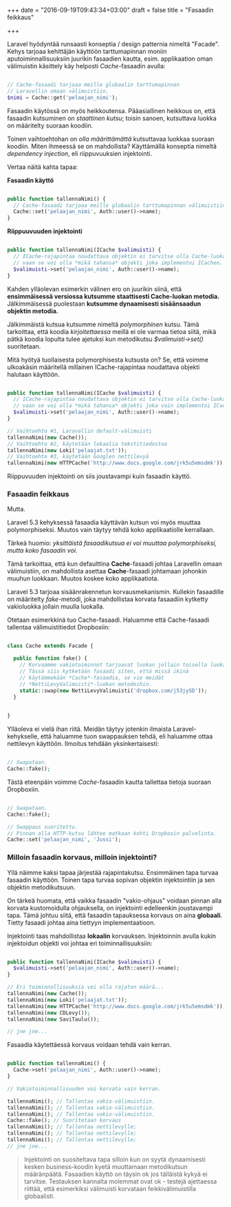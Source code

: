 +++
date = "2016-09-19T09:43:34+03:00"
draft = false
title = "Fasaadin feikkaus"

+++

Laravel hyödyntää runsaasti konseptia / design patternia nimeltä "Facade". Kehys tarjoaa kehittäjän käyttöön tarttumapinnan moniin aputoiminnallisuuksiin juurikin fasaadien kautta, esim. applikaation oman välimuistin käsittely käy helposti *Cache*-fasaadin avulla:

```php

// Cache-fasaadi tarjoaa meille globaalin tarttumapinnan 
// Laravellin omaan välimuistiin.
$nimi = Cache::get('pelaajan_nimi');

```

Fasaadin käytössä on myös heikkoutensa. Pääasiallinen heikkous on, että fasaadin kutsuminen on *staattinen kutsu*; toisin sanoen, kutsuttava luokka on määritelty suoraan koodiin. 

Toinen vaihtoehtohan on *olla määrittämättä* kutsuttavaa luokkaa suoraan koodiin. Miten ihmeessä se on mahdollista? Käyttämällä konseptia nimeltä *dependency injection*, eli riippuvuuksien injektointi.

Vertaa näitä kahta tapaa:

**Fasaadin käyttö**

```php

public function tallennaNimi() {
  // Cache-fasaadi tarjoaa meille globaalin tarttumapinnan välimuistiin.
  Cache::set('pelaajan_nimi', Auth::user()->name);	
}

```

**Riippuuvuuden injektointi**

```php

public function tallennaNimi(ICache $valimuisti) {
  // ICache-rajapintaa noudattava objektin ei tarvitse olla Cache-luokasta,
  // vaan se voi olla *mikä tahansa* objekti joka implementoi ICachen.
  $valimuisti->set('pelaajan_nimi', Auth::user()->name);	
}

```

Kahden ylläolevan esimerkin välinen ero on juurikin siinä, että **ensimmäisessä versiossa kutsumme staattisesti Cache-luokan metodia.** Jälkimmäisessä puolestaan **kutsumme dynaamisesti sisäänsaadun objektin metodia.**

Jälkimmäistä kutsua kutsumme nimeltä *polymorphinen* kutsu. Tämä tarkoittaa, että koodia *kirjoitettaessa* meillä ei ole varmaa tietoa siitä, mikä pätkä koodia lopulta tulee ajetuksi kun metodikutsu *$valimuisti->set()* suoritetaan.

Mitä hyötyä tuollaisesta polymorphisesta kutsusta on? Se, että voimme ulkoakäsin määritellä millainen ICache-rajapintaa noudattava objekti halutaan käyttöön.

```php

public function tallennaNimi(ICache $valimuisti) {
  // ICache-rajapintaa noudattava objektin ei tarvitse olla Cache-luokasta,
  // vaan se voi olla *mikä tahansa* objekti joka vain implementoi ICachen.
  $valimuisti->set('pelaajan_nimi', Auth::user()->name);	
}

// Vaihtoehto #1, Laravellin default-välimuisti
tallennaNimi(new Cache());
// Vaihtoehto #2, käytetään lokaalia tekstitiedostoa
tallennaNimi(new Loki('pelaajat.txt'));
// Vaihtoehto #3, käytetään Googlen nettilevyä
tallennaNimi(new HTTPCache('http://www.docs.google.com/jrk5u5emsdmk'));

```

Riippuvuuden injektointi on siis joustavampi kuin fasaadin käyttö. 

### Fasaadin feikkaus

Mutta.

Laravel 5.3 kehyksessä fasaadia käyttävän kutsun voi myös muuttaa polymorphiseksi. Muutos vain täytyy tehdä koko applikaatiolle kerrallaan. 

Tärkeä huomio: *yksittäistä fasaadikutsua ei voi muuttaa polymorphiseksi, mutta koko fasaadin voi.*

Tämä tarkoittaa, että kun defaulttina **Cache**-fasaadi johtaa Laravellin omaan välimuistiin, on mahdollista asettaa **Cache**-fasaadi johtamaan johonkin muuhun luokkaan. Muutos koskee koko applikaatiota.

Laravel 5.3 tarjoaa sisäänrakennetun korvausmekanismin. Kullekin fasaadille on määritelty *fake*-metodi, joka mahdollistaa korvata fasaadiin kytketty vakioluokka jollain muulla luokalla.

Otetaan esimerkkinä tuo Cache-fasaadi. Haluamme että Cache-fasaadi tallentaa välimuistitiedot Dropboxiin:

```php

class Cache extends Facade {

  public function fake() {
    // Korvaamme vakiotoiminnot tarjoavat luokan jollain toisella luokalla.
    // Tässä siis kytketään fasaadi siten, että missä ikinä
    // käytämmekään *Cache*-fasaadia, se vie meidät 
    // *NettiLevyValimuisti*-luokan metodeihin.
    static::swap(new NettiLevyValimuisti('dropbox.com/j53jySD'));
  }
	

}

```

Ylläoleva ei vielä ihan riitä. Meidän täytyy jotenkin ilmaista Laravel-kehykselle, että haluamme tuon swappauksen tehdä, eli haluamme ottaa nettilevyn käyttöön. Ilmoitus tehdään yksinkertaisesti:

```php

// Swapataan.
Cache::fake();

```

Tästä eteenpäin voimme *Cache*-fasaadin kautta tallettaa tietoja suoraan Dropboxiin.

```php

// Swapataan.
Cache::fake();

// Swappaus suoritettu.
// Pinnan alla HTTP-kutsu lähtee matkaan kohti Dropboxin palvelinta.
Cache::set('pelaajan_nimi', 'Jussi'); 

```

### Milloin fasaadin korvaus, milloin injektointi?

Yllä näimme kaksi tapaa järjestää rajapintakutsu. Ensimmäinen tapa turvaa fasaadin käyttöön. Toinen tapa turvaa sopivan objektin injektointiin ja sen objektin metodikutsuun.

On tärkeä huomata, että vaikka fasaadin "vakio-ohjaus" voidaan pinnan alla korvata kustomoidulla ohjauksella, on injektointi edelleenkin joustavampi tapa. Tämä johtuu siitä, että fasaadin tapauksessa korvaus on aina **globaali**. Tietty fasaadi johtaa aina tiettyyn implementaatioon. 

Injektointi taas mahdollistaa **lokaalin** korvauksen. Injektoinnin avulla kukin injektoidun objekti voi johtaa eri toiminnallisuuksiin:

```php

public function tallennaNimi(ICache $valimuisti) {
  $valimuisti->set('pelaajan_nimi', Auth::user()->name);	
}

// Eri toiminnallisuuksia voi olla rajaton määrä...
tallennaNimi(new Cache());
tallennaNimi(new Loki('pelaajat.txt'));
tallennaNimi(new HTTPCache('http://www.docs.google.com/jrk5u5emsdmk'));
tallennaNimi(new CDLevy());
tallennaNimi(new SaviTaulu());

// jne jne...

```
Fasaadia käytettäessä korvaus voidaan tehdä vain kerran.

```php

public function tallennaNimi() {
  Cache->set('pelaajan_nimi', Auth::user()->name);	
}

// Vakiotoiminnallisuuden voi korvata vain kerran.

tallennaNimi(); // Tallentaa vakio-välimuistiin.
tallennaNimi(); // Tallentaa vakio-välimuistiin.
tallennaNimi(); // Tallentaa vakio-välimuistiin.
Cache::fake(); // Suoritetaan korvaus
tallennaNimi(); // Tallentaa nettilevylle;
tallennaNimi(); // Tallentaa nettilevylle;
tallennaNimi(); // Tallentaa nettilevylle;
// jne jne...

```

> Injektointi on suositeltava tapa silloin kun on syytä dynaamisesti kesken business-koodin kyetä muuttamaan metodikutsun määränpäätä. Fasaadien käyttö on täysin ok jos tälläistä kykyä ei tarvitse. Testauksen kannalta molemmat ovat ok - testejä ajettaessa riittää, että esimerkiksi välimuisti korvataan feikkivälimuistilla globaalisti.








